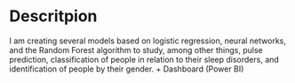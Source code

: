 # Descritpion
I am creating several models based on logistic regression, neural networks, and the Random Forest algorithm to study, among other things, pulse prediction, classification of people in relation to their sleep disorders, and identification of people by their gender. + Dashboard (Power BI)
